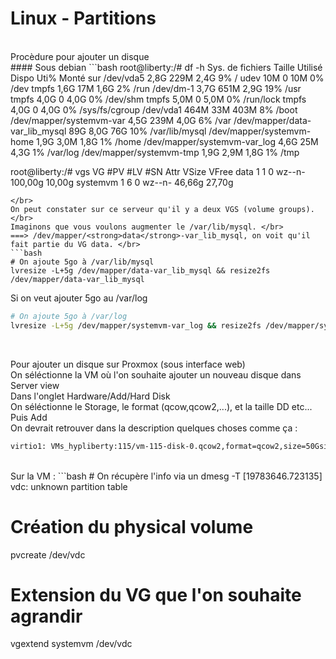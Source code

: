 Linux - Partitions
==
<br/>
Procèdure pour ajouter un disque
<br/>
#### Sous debian
```bash
root@liberty:/# df -h
Sys. de fichiers               Taille Utilisé Dispo Uti% Monté sur
/dev/vda5                        2,8G    229M  2,4G   9% /
udev                              10M       0   10M   0% /dev
tmpfs                            1,6G     17M  1,6G   2% /run
/dev/dm-1                        3,7G    651M  2,9G  19% /usr
tmpfs                            4,0G       0  4,0G   0% /dev/shm
tmpfs                            5,0M       0  5,0M   0% /run/lock
tmpfs                            4,0G       0  4,0G   0% /sys/fs/cgroup
/dev/vda1                        464M     33M  403M   8% /boot
/dev/mapper/systemvm-var         4,5G    239M  4,0G   6% /var
/dev/mapper/data-var_lib_mysql    89G    8,0G   76G  10% /var/lib/mysql
/dev/mapper/systemvm-home        1,9G    3,0M  1,8G   1% /home
/dev/mapper/systemvm-var_log     4,6G     25M  4,3G   1% /var/log
/dev/mapper/systemvm-tmp         1,9G    2,9M  1,8G   1% /tmp

root@liberty:/# vgs
  VG       #PV #LV #SN Attr   VSize   VFree
  data       1   1   0 wz--n- 100,00g 10,00g
  systemvm   1   6   0 wz--n-  46,66g 27,70g
```
</br>
On peut constater sur ce serveur qu'il y a deux VGS (volume groups). </br>
Imaginons que vous voulons augmenter le /var/lib/mysql. </br>
===> /dev/mapper/<strong>data</strong>-var_lib_mysql, on voit qu'il fait partie du VG data. </br>
```bash
# On ajoute 5go à /var/lib/mysql
lvresize -L+5g /dev/mapper/data-var_lib_mysql && resize2fs /dev/mapper/data-var_lib_mysql
```
Si on veut ajouter 5go au /var/log </br>
```bash
# On ajoute 5go à /var/log
lvresize -L+5g /dev/mapper/systemvm-var_log && resize2fs /dev/mapper/systemvm-var_log
```
</br>

Pour ajouter un disque sur Proxmox (sous interface web) <br/>
On séléctionne la VM où l'on souhaite ajouter un nouveau disque dans Server view <br>
Dans l'onglet Hardware/Add/Hard Disk </br>
On séléctionne le Storage, le format (qcow,qcow2,...), et la taille DD etc... Puis Add </br>
On devrait retrouver dans la description quelques choses comme ça : </br>
```bash
virtio1: VMs_hypliberty:115/vm-115-disk-0.qcow2,format=qcow2,size=50Gsize=50G
```
</br>
Sur la VM :
```bash
# On récupère l'info via un dmesg -T
[19783646.723135]  vdc: unknown partition table

# Création du physical volume
pvcreate /dev/vdc

# Extension du VG que l'on souhaite agrandir
vgextend systemvm /dev/vdc
```

